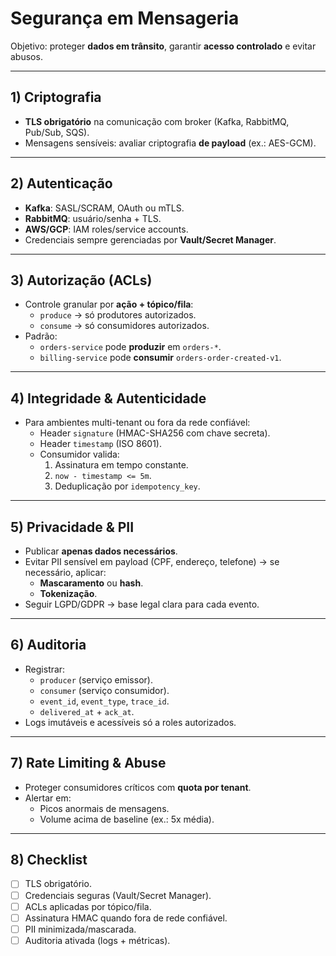 # Segurança em Mensageria

Objetivo: proteger **dados em trânsito**, garantir **acesso controlado** e evitar abusos.

---

## 1) Criptografia
- **TLS obrigatório** na comunicação com broker (Kafka, RabbitMQ, Pub/Sub, SQS).
- Mensagens sensíveis: avaliar criptografia **de payload** (ex.: AES-GCM).

---

## 2) Autenticação
- **Kafka**: SASL/SCRAM, OAuth ou mTLS.
- **RabbitMQ**: usuário/senha + TLS.
- **AWS/GCP**: IAM roles/service accounts.
- Credenciais sempre gerenciadas por **Vault/Secret Manager**.

---

## 3) Autorização (ACLs)
- Controle granular por **ação + tópico/fila**:
  - `produce` → só produtores autorizados.
  - `consume` → só consumidores autorizados.
- Padrão:
  - `orders-service` pode **produzir** em `orders-*`.
  - `billing-service` pode **consumir** `orders-order-created-v1`.

---

## 4) Integridade & Autenticidade
- Para ambientes multi-tenant ou fora da rede confiável:
  - Header `signature` (HMAC-SHA256 com chave secreta).
  - Header `timestamp` (ISO 8601).
  - Consumidor valida:
    1. Assinatura em tempo constante.
    2. `now - timestamp <= 5m`.
    3. Deduplicação por `idempotency_key`.

---

## 5) Privacidade & PII
- Publicar **apenas dados necessários**.
- Evitar PII sensível em payload (CPF, endereço, telefone) → se necessário, aplicar:
  - **Mascaramento** ou **hash**.
  - **Tokenização**.
- Seguir LGPD/GDPR → base legal clara para cada evento.

---

## 6) Auditoria
- Registrar:
  - `producer` (serviço emissor).
  - `consumer` (serviço consumidor).
  - `event_id`, `event_type`, `trace_id`.
  - `delivered_at` + `ack_at`.
- Logs imutáveis e acessíveis só a roles autorizados.

---

## 7) Rate Limiting & Abuse
- Proteger consumidores críticos com **quota por tenant**.
- Alertar em:
  - Picos anormais de mensagens.
  - Volume acima de baseline (ex.: 5x média).

---

## 8) Checklist
- [ ] TLS obrigatório.
- [ ] Credenciais seguras (Vault/Secret Manager).
- [ ] ACLs aplicadas por tópico/fila.
- [ ] Assinatura HMAC quando fora de rede confiável.
- [ ] PII minimizada/mascarada.
- [ ] Auditoria ativada (logs + métricas).
